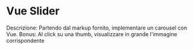 # Vue Slider

Descrizione:
Partendo dal markup fornito, implementare un carousel con Vue.
Bonus:
Al click su una thumb, visualizzare in grande l'immagine corrispondente
